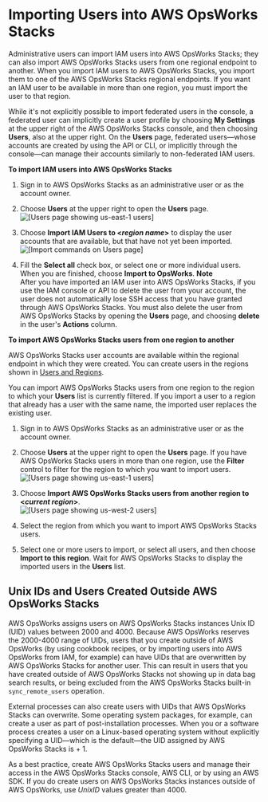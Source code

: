# Importing Users into AWS OpsWorks Stacks<a name="opsworks-security-users-manage-import"></a>

Administrative users can import IAM users into AWS OpsWorks Stacks; they can also import AWS OpsWorks Stacks users from one regional endpoint to another\. When you import IAM users to AWS OpsWorks Stacks, you import them to one of the AWS OpsWorks Stacks regional endpoints\. If you want an IAM user to be available in more than one region, you must import the user to that region\.

While it's not explicitly possible to import federated users in the console, a federated user can implicitly create a user profile by choosing **My Settings** at the upper right of the AWS OpsWorks Stacks console, and then choosing **Users**, also at the upper right\. On the **Users** page, federated users—whose accounts are created by using the API or CLI, or implicitly through the console—can manage their accounts similarly to non\-federated IAM users\.

**To import IAM users into AWS OpsWorks Stacks**

1. Sign in to AWS OpsWorks Stacks as an administrative user or as the account owner\.

1. Choose **Users** at the upper right to open the **Users** page\.  
![\[Users page showing us-east-1 users\]](http://docs.aws.amazon.com/opsworks/latest/userguide/images/permissions_users_page.png)

1. Choose **Import IAM Users to <*region name*>** to display the user accounts that are available, but that have not yet been imported\.  
![\[Import commands on Users page\]](http://docs.aws.amazon.com/opsworks/latest/userguide/images/permissions_import.png)

1. Fill the **Select all** check box, or select one or more individual users\. When you are finished, choose **Import to OpsWorks**\.
**Note**  
After you have imported an IAM user into AWS OpsWorks Stacks, if you use the IAM console or API to delete the user from your account, the user does not automatically lose SSH access that you have granted through AWS OpsWorks Stacks\. You must also delete the user from AWS OpsWorks Stacks by opening the **Users** page, and choosing **delete** in the user's **Actions** column\.

**To import AWS OpsWorks Stacks users from one region to another**

AWS OpsWorks Stacks user accounts are available within the regional endpoint in which they were created\. You can create users in the regions shown in [Users and Regions](opsworks-security-users-manage.md#UsersandRegions)\.

You can import AWS OpsWorks Stacks users from one region to the region to which your **Users** list is currently filtered\. If you import a user to a region that already has a user with the same name, the imported user replaces the existing user\.

1. Sign in to AWS OpsWorks Stacks as an administrative user or as the account owner\.

1. Choose **Users** at the upper right to open the **Users** page\. If you have AWS OpsWorks Stacks users in more than one region, use the **Filter** control to filter for the region to which you want to import users\.  
![\[Users page showing us-east-1 users\]](http://docs.aws.amazon.com/opsworks/latest/userguide/images/permissions_users_page.png)

1. Choose **Import AWS OpsWorks Stacks users from another region to <*current region*>**\.  
![\[Users page showing us-west-2 users\]](http://docs.aws.amazon.com/opsworks/latest/userguide/images/permissions_import_otherregion.png)

1. Select the region from which you want to import AWS OpsWorks Stacks users\.

1. Select one or more users to import, or select all users, and then choose **Import to this region**\. Wait for AWS OpsWorks Stacks to display the imported users in the **Users** list\.

## Unix IDs and Users Created Outside AWS OpsWorks Stacks<a name="w2ab1c14c59c13c33c15c15"></a>

AWS OpsWorks assigns users on AWS OpsWorks Stacks instances Unix ID \(UID\) values between 2000 and 4000\. Because AWS OpsWorks reserves the 2000\-4000 range of UIDs, users that you create outside of AWS OpsWorks \(by using cookbook recipes, or by importing users into AWS OpsWorks from IAM, for example\) can have UIDs that are overwritten by AWS OpsWorks Stacks for another user\. This can result in users that you have created outside of AWS OpsWorks Stacks not showing up in data bag search results, or being excluded from the AWS OpsWorks Stacks built\-in `sync_remote_users` operation\.

External processes can also create users with UIDs that AWS OpsWorks Stacks can overwrite\. Some operating system packages, for example, can create a user as part of post\-installation processes\. When you or a software process creates a user on a Linux\-based operating system without explicitly specifying a UID—which is the default—the UID assigned by AWS OpsWorks Stacks is *<highest existing AWS OpsWorks UID>* \+ 1\.

As a best practice, create AWS OpsWorks Stacks users and manage their access in the AWS OpsWorks Stacks console, AWS CLI, or by using an AWS SDK\. If you do create users on AWS OpsWorks Stacks instances outside of AWS OpsWorks, use *UnixID* values greater than 4000\.